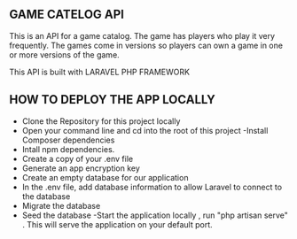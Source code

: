 
## GAME CATELOG API


This is an API for a game catalog. The game has players who play it very frequently. The games come in versions so players can own a game in one or more versions of the game.

This API is built with LARAVEL PHP FRAMEWORK

## HOW TO DEPLOY THE APP LOCALLY

- Clone the Repository for this project locally
- Open your command line and cd into the root of this project
-Install Composer dependencies
- Intall npm dependencies.
- Create a copy of your .env file
- Generate an app encryption key
- Create an empty database for our application
- In the .env file, add database information to allow Laravel to connect to the database
- Migrate the database
- Seed the database
-Start the application locally , run "php artisan serve" . This will serve the application on your default port.


